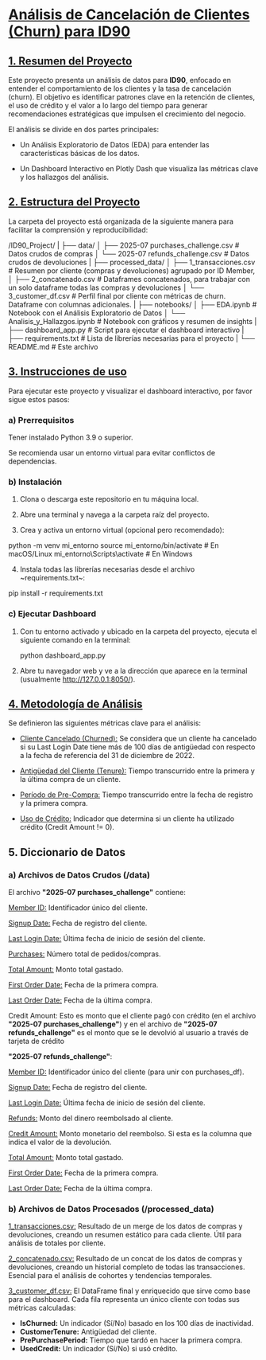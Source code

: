 # <ins>__Análisis de Cancelación de Clientes (Churn) para ID90__</ins>

## <ins>__1. Resumen del Proyecto__</ins>

Este proyecto presenta un análisis de datos para __ID90__, enfocado en entender el comportamiento de los clientes y la tasa de cancelación (churn). El objetivo es identificar patrones clave en la retención de clientes, el uso de crédito y el valor a lo largo del tiempo para generar recomendaciones estratégicas que impulsen el crecimiento del negocio.

El análisis se divide en dos partes principales:

* Un Análisis Exploratorio de Datos (EDA) para entender las características básicas de los datos.

* Un Dashboard Interactivo en Plotly Dash que visualiza las métricas clave y los hallazgos del análisis.


## <ins>__2. Estructura del Proyecto__</ins>

La carpeta del proyecto está organizada de la siguiente manera para facilitar la comprensión y reproducibilidad:

/ID90_Project/
|
├── data/
│   ├── 2025-07 purchases_challenge.csv   # Datos crudos de compras
│   └── 2025-07 refunds_challenge.csv     # Datos crudos de devoluciones
|
├── processed_data/
│   ├── 1_transacciones.csv               # Resumen por cliente (compras y devoluciones) agrupado por ID Member, 
│   ├── 2_concatenado.csv                 # Dataframes concatenados, para trabajar con un solo dataframe todas las compras y devoluciones
│   └── 3_customer_df.csv                 # Perfil final por cliente con métricas de churn. Dataframe con columnas adicionales.
|
├── notebooks/
│   ├── EDA.ipynb                         # Notebook con el Análisis Exploratorio de Datos
│   └── Analisis_y_Hallazgos.ipynb      # Notebook con gráficos y resumen de insights
|
├── dashboard_app.py                      # Script para ejecutar el dashboard interactivo
|
├── requirements.txt                      # Lista de librerías necesarias para el proyecto
|
└── README.md                             # Este archivo

## <ins>3. Instrucciones de uso</ins>

Para ejecutar este proyecto y visualizar el dashboard interactivo, por favor sigue estos pasos:

### a) Prerrequisitos

Tener instalado Python 3.9 o superior.

Se recomienda usar un entorno virtual para evitar conflictos de dependencias.

### b) Instalación

1. Clona o descarga este repositorio en tu máquina local.

2. Abre una terminal y navega a la carpeta raíz del proyecto.

3. Crea y activa un entorno virtual (opcional pero recomendado):

python -m venv mi_entorno
source mi_entorno/bin/activate  # En macOS/Linux
mi_entorno\Scripts\activate      # En Windows

4. Instala todas las librerías necesarias desde el archivo ~requirements.txt~:

pip install -r requirements.txt

### c) Ejecutar Dashboard

1. Con tu entorno activado y ubicado en la carpeta del proyecto, ejecuta el siguiente comando en la terminal:

   python dashboard_app.py

2. Abre tu navegador web y ve a la dirección que aparece en la terminal (usualmente http://127.0.0.1:8050/).

## <ins>4. Metodología de Análisis</ins>

Se definieron las siguientes métricas clave para el análisis:

* <ins>Cliente Cancelado (Churned):</ins> Se considera que un cliente ha cancelado si su Last Login Date tiene más de 100 días de antigüedad con respecto a la fecha de referencia del 31 de diciembre de 2022.

* <ins>Antigüedad del Cliente (Tenure):</ins> Tiempo transcurrido entre la primera y la última compra de un cliente.

* <ins>Período de Pre-Compra:</ins> Tiempo transcurrido entre la fecha de registro y la primera compra.

* <ins>Uso de Crédito:</ins> Indicador que determina si un cliente ha utilizado crédito (Credit Amount != 0).

## 5. Diccionario de Datos

### a) Archivos de Datos Crudos (/data)

El archivo __"2025-07 purchases_challenge"__ contiene:

<ins>Member ID:</ins> Identificador único del cliente.

<ins>Signup Date:</ins> Fecha de registro del cliente.

<ins>Last Login Date:</ins> Última fecha de inicio de sesión del cliente.

<ins>Purchases:</ins> Número total de pedidos/compras.

<ins>Total Amount:</ins> Monto total gastado.

<ins>First Order Date:</ins> Fecha de la primera compra.

<ins>Last Order Date:</ins> Fecha de la última compra.

Credit Amount: Esto es monto que el cliente pagó con crédito (en el archivo __"2025-07 purchases_challenge"__) y en el archivo de __"2025-07 refunds_challenge"__ es el monto que se le devolvió al usuario a través de tarjeta de crédito

__"2025-07 refunds_challenge"__:

<ins>Member ID:</ins> Identificador único del cliente (para unir con purchases_df).

<ins>Signup Date:</ins> Fecha de registro del cliente.

<ins>Last Login Date:</ins> Última fecha de inicio de sesión del cliente.

<ins>Refunds:</ins> Monto del dinero reembolsado al cliente.

<ins>Credit Amount:</ins> Monto monetario del reembolso. Si esta es la columna que indica el valor de la devolución.

<ins>Total Amount:</ins> Monto total gastado.

<ins>First Order Date:</ins> Fecha de la primera compra.

<ins>Last Order Date:</ins> Fecha de la última compra.

### b) Archivos de Datos Procesados (/processed_data)

<ins>1_transacciones.csv:</ins> Resultado de un merge de los datos de compras y devoluciones, creando un resumen estático para cada cliente. Útil para análisis de totales por cliente.

<ins>2_concatenado.csv:</ins> Resultado de un concat de los datos de compras y devoluciones, creando un historial completo de todas las transacciones. Esencial para el análisis de cohortes y tendencias temporales.

<ins>3_customer_df.csv:</ins> El DataFrame final y enriquecido que sirve como base para el dashboard. Cada fila representa un único cliente con todas sus métricas calculadas:
* __IsChurned:__ Un indicador (Sí/No) basado en los 100 días de inactividad.
* __CustomerTenure:__ Antigüedad del cliente.
* __PrePurchasePeriod:__ Tiempo que tardó en hacer la primera compra.
* __UsedCredit:__ Un indicador (Sí/No) si usó crédito.


